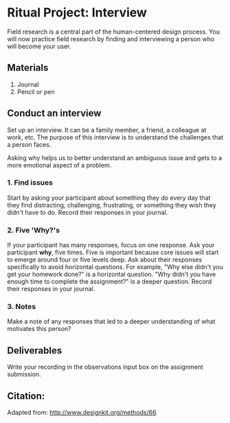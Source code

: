 # Ritual Project: Interview
Field research is a central part of the human-centered design process. You will now practice field research by finding and interviewing a person who will become your user.

## Materials
1. Journal
2. Pencil or pen

## Conduct an interview
Set up an interview. It can be a family member, a friend, a colleague at work, etc. The purpose of this interview is to understand the challenges that a person faces.

Asking why helps us to better understand an ambiguous issue and gets to a more emotional aspect of a problem.

### 1. Find issues

Start by asking your participant about something they do every day that they find distracting, challenging, frustrating, or something they wish they didn't have to do. Record their responses in your journal.

### 2. Five 'Why?'s

If your participant has many responses, focus on one response. Ask your participant **why**, five times. Five is important because core issues will start to emerge around four or five levels deep. Ask about their responses specifically to avoid horizontal questions. For example, "Why else didn't you get your homework done?" is a horizontal question. "Why didn't you have enough time to complete the assignment?" is a deeper question. Record their responses in your journal.

### 3. Notes
Make a note of any responses that led to a deeper understanding of what motivates this person?

## Deliverables
Write your recording in the observations input box on the assignment submission.

## Citation:
Adapted from: http://www.designkit.org/methods/66